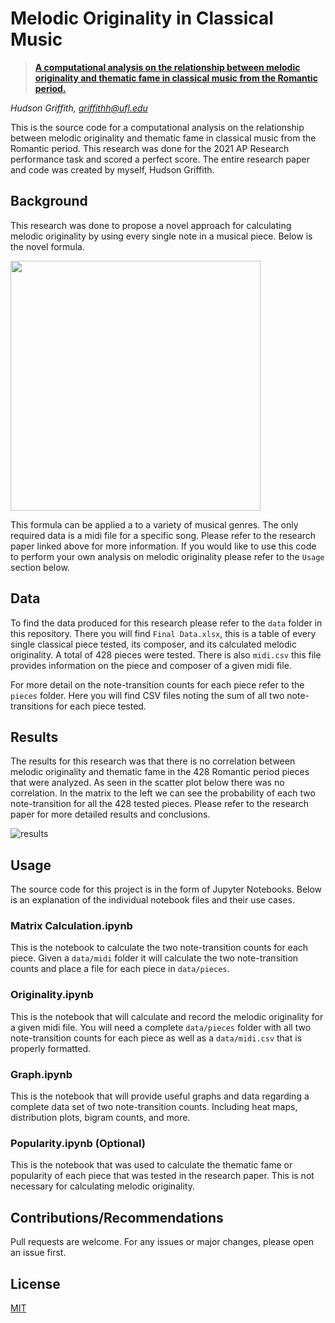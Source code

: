 # Melodic Originality in Classical Music

> **[A computational analysis on the relationship between melodic
originality and thematic fame in classical music from the
Romantic period.](/research_paper.pdf)**

*Hudson Griffith, griffithh@ufl.edu*

This is the source code for a computational analysis on the relationship between melodic originality and thematic fame in classical music from the Romantic period. This research was done for the 2021 AP Research performance task and scored a perfect score. The entire research paper and code was created by myself, Hudson Griffith.

## Background

This research was done to propose a novel approach for calculating melodic originality by using every single note in a musical piece. Below is the novel formula.

<picture>
  <source media="(prefers-color-scheme: dark)" srcset="https://i.imgur.com/Ovsfxg0.png" width="400">
  <source media="(prefers-color-scheme: light)" srcset="https://i.imgur.com/ellNfTR.png" width="400">
  <img src="https://i.imgur.com/bckFq29.jpeg">
</picture>

This formula can be applied a to a variety of musical genres. The only required data is a midi file for a specific song. Please refer to the research paper linked above for more information. If you would like to use this code to perform your own analysis on melodic originality please refer to the `Usage` section below.

## Data
To find the data produced for this research please refer to the `data` folder in this repository. There you will find `Final Data.xlsx`, this is a table of every single classical piece tested, its composer, and its calculated melodic originality. A total of 428 pieces were tested. There is also `midi.csv` this file provides information on the piece and composer of a given midi file.

For more detail on the note-transition counts for each piece refer to the `pieces` folder. Here you will find CSV files noting the sum of all two note-transitions for each piece tested.

## Results

The results for this research was that there is no correlation between
melodic originality and thematic fame in the 428 Romantic period
pieces that were analyzed. As seen in the scatter plot below there was no correlation. In the matrix to the left we can see the probability of each two note-transition for all the 428 tested pieces. Please refer to the research paper for more detailed results and conclusions.

![results](https://i.imgur.com/rGZCnjG.jpg)


## Usage

The source code for this project is in the form of Jupyter Notebooks. Below is an explanation of the individual notebook files and their use cases.

### Matrix Calculation.ipynb
This is the notebook to calculate the two note-transition counts for each piece. Given a `data/midi` folder it will calculate the two note-transition counts and place a file for each piece in `data/pieces`.

### Originality.ipynb
This is the notebook that will calculate and record the melodic originality for a given midi file. You will need a complete `data/pieces` folder with all two note-transition counts for each piece as well as a `data/midi.csv` that is properly formatted.

### Graph.ipynb

This is the notebook that will provide useful graphs and data regarding a complete data set of two note-transition counts. Including heat maps, distribution plots, bigram counts, and more.

### Popularity.ipynb (Optional)

This is the notebook that was used to calculate the thematic fame or popularity of each piece that was tested in the research paper. This is not necessary for calculating melodic originality.


## Contributions/Recommendations
Pull requests are welcome. For any issues or major changes, please open an issue first.

## License
[MIT](https://choosealicense.com/licenses/mit/)